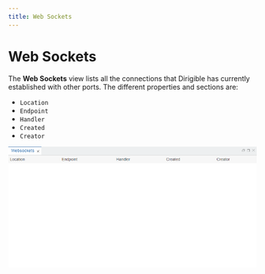 ```yaml
---
title: Web Sockets
---
```


Web Sockets
===
The **Web Sockets** view lists all the connections that Dirigible has currently established with other ports. The different properties and sections are:

* `Location`
* `Endpoint`
* `Handler`
* `Created`
* `Creator`

![Web Sockets View](../../../images/websocketsview.png)